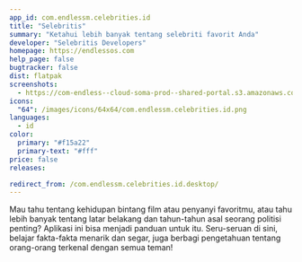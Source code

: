 ```yaml
---
app_id: com.endlessm.celebrities.id
title: "Selebritis"
summary: "Ketahui lebih banyak tentang selebriti favorit Anda"
developer: "Selebritis Developers"
homepage: https://endlessos.com
help_page: false
bugtracker: false
dist: flatpak
screenshots:
  - https://com-endless--cloud-soma-prod--shared-portal.s3.amazonaws.com/apps.253.screenshots.93e9aa30-fdf5-43bc-8987-939a6aaaf1a4_20181018194118099.png
icons:
  "64": /images/icons/64x64/com.endlessm.celebrities.id.png
languages:
  - id
color:
  primary: "#f15a22"
  primary-text: "#fff"
price: false
releases:

redirect_from: /com.endlessm.celebrities.id.desktop/
---
```


<p>Mau tahu tentang kehidupan bintang film atau penyanyi favoritmu, atau tahu lebih banyak tentang latar belakang dan tahun-tahun asal seorang politisi penting? Aplikasi ini bisa menjadi panduan untuk itu. Seru-seruan di sini, belajar fakta-fakta menarik dan segar, juga berbagi pengetahuan tentang orang-orang terkenal dengan semua teman!</p>